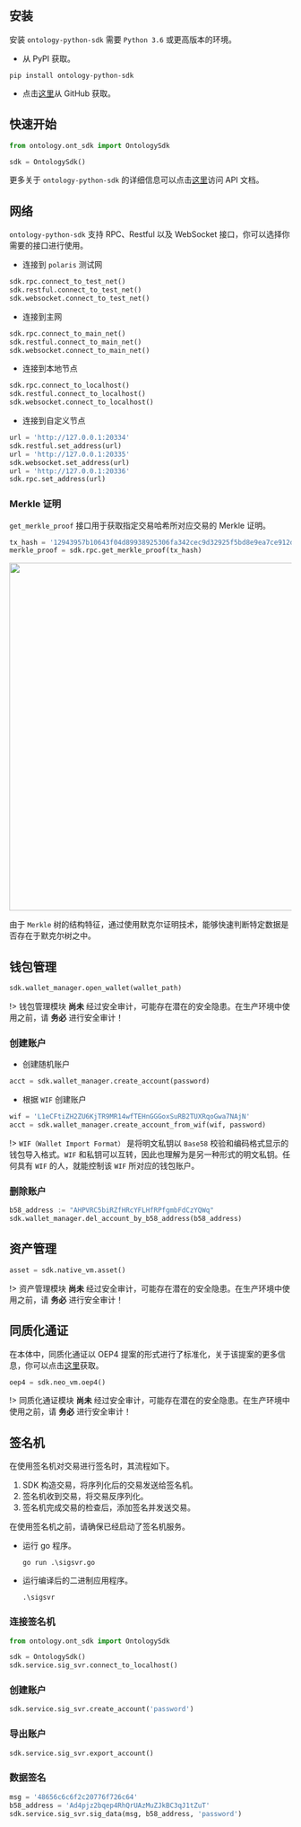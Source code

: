 
## 安装

安装 `ontology-python-sdk` 需要 `Python 3.6` 或更高版本的环境。

- 从 PyPI 获取。

```shell
pip install ontology-python-sdk
```

- 点击[这里](https://github.com/ontio/ontology-python-sdk/releases)从 GitHub 获取。

## 快速开始

```python
from ontology.ont_sdk import OntologySdk

sdk = OntologySdk()
```

更多关于 `ontology-python-sdk` 的详细信息可以点击[这里](https://nashmiao.github.io/ontology-python-sdk-docs/)访问 API 文档。

## 网络

`ontology-python-sdk` 支持 RPC、Restful 以及 WebSocket 接口，你可以选择你需要的接口进行使用。

- 连接到 `polaris` 测试网

```python
sdk.rpc.connect_to_test_net()
sdk.restful.connect_to_test_net()
sdk.websocket.connect_to_test_net()
```

- 连接到主网

```python
sdk.rpc.connect_to_main_net()
sdk.restful.connect_to_main_net()
sdk.websocket.connect_to_main_net()
```

- 连接到本地节点

```python
sdk.rpc.connect_to_localhost()
sdk.restful.connect_to_localhost()
sdk.websocket.connect_to_localhost()
```

- 连接到自定义节点

```python
url = 'http://127.0.0.1:20334'
sdk.restful.set_address(url)
url = 'http://127.0.0.1:20335'
sdk.websocket.set_address(url)
url = 'http://127.0.0.1:20336'
sdk.rpc.set_address(url)
```

### Merkle 证明

`get_merkle_proof` 接口用于获取指定交易哈希所对应交易的 Merkle 证明。

```python
tx_hash = '12943957b10643f04d89938925306fa342cec9d32925f5bd8e9ea7ce912d16d3'
merkle_proof = sdk.rpc.get_merkle_proof(tx_hash)
```

<div align="center"><img src="https://raw.githubusercontent.com/ontio/documentation/master/dev-website-docs/assets/SDKs/merkle-tree.png" width="620px"></div>

<p class = "info">由于 <code>Merkle</code> 树的结构特征，通过使用默克尔证明技术，能够快速判断特定数据是否存在于默克尔树之中。</p>

## 钱包管理

```python
sdk.wallet_manager.open_wallet(wallet_path)
```

!> 钱包管理模块 **尚未** 经过安全审计，可能存在潜在的安全隐患。在生产环境中使用之前，请 **务必** 进行安全审计！

### 创建账户

- 创建随机账户

```python
acct = sdk.wallet_manager.create_account(password)
```

- 根据 `WIF` 创建账户

```python
wif = 'L1eCFtiZH2ZU6KjTR9MR14wfTEHnGGGoxSuRB2TUXRqoGwa7NAjN'
acct = sdk.wallet_manager.create_account_from_wif(wif, password)
```

!> <code>WIF（Wallet Import Format）</code> 是将明文私钥以 <code>Base58</code> 校验和编码格式显示的钱包导入格式。<code>WIF</code> 和私钥可以互转，因此也理解为是另一种形式的明文私钥。任何具有 <code>WIF</code> 的人，就能控制该 <code>WIF</code> 所对应的钱包账户。

### 删除账户

```python
b58_address := "AHPVRC5biRZfHRcYFLHfRPfgmbFdCzYQWq"
sdk.wallet_manager.del_account_by_b58_address(b58_address)
```

## 资产管理

```python
asset = sdk.native_vm.asset()
```

!> 资产管理模块 **尚未** 经过安全审计，可能存在潜在的安全隐患。在生产环境中使用之前，请 **务必** 进行安全审计！

## 同质化通证

在本体中，同质化通证以 OEP4 提案的形式进行了标准化，关于该提案的更多信息，你可以点击[这里](https://github.com/ontio/OEPs/blob/master/OEPS/OEP-4.mediawiki)获取。

```python
oep4 = sdk.neo_vm.oep4()
```

!> 同质化通证模块 **尚未** 经过安全审计，可能存在潜在的安全隐患。在生产环境中使用之前，请 **务必** 进行安全审计！

## 签名机

在使用签名机对交易进行签名时，其流程如下。

1. SDK 构造交易，将序列化后的交易发送给签名机。
2. 签名机收到交易，将交易反序列化。
3. 签名机完成交易的检查后，添加签名并发送交易。

<section class = "warning">
在使用签名机之前，请确保已经启动了签名机服务。
  <ul>
    <li>运行 go 程序。</li>
    <pre v-pre="" data-lang="shell"><code class="lang-shell">go run .\sigsvr.go</code></pre>
    <li>运行编译后的二进制应用程序。</li>
    <pre v-pre="" data-lang="shell"><code class="lang-shell">.\sigsvr</code></pre>
  </ul>
</section>

### 连接签名机

```python
from ontology.ont_sdk import OntologySdk

sdk = OntologySdk()
sdk.service.sig_svr.connect_to_localhost()
```

### 创建账户

```python
sdk.service.sig_svr.create_account('password')
```

### 导出账户

```python
sdk.service.sig_svr.export_account()
```

### 数据签名

```python
msg = '48656c6c6f2c20776f726c64'
b58_address = 'Ad4pjz2bqep4RhQrUAzMuZJkBC3qJ1tZuT'
sdk.service.sig_svr.sig_data(msg, b58_address, 'password')
```

